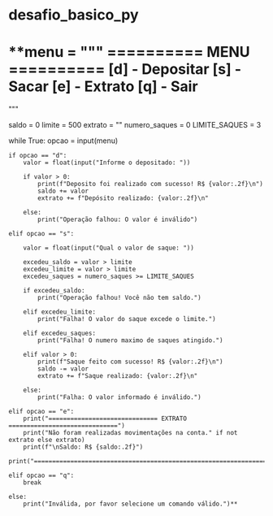 # desafio_basico_py

**menu = """
==========   MENU  ==========
    [d] - Depositar
    [s] - Sacar
    [e] - Extrato
    [q] - Sair
==============================
"""

saldo = 0
limite = 500
extrato = ""
numero_saques = 0
LIMITE_SAQUES = 3

while True:
    opcao  = input(menu)

    if opcao == "d":
        valor = float(input("Informe o depositado: "))

        if valor > 0:
            print(f"Deposito foi realizado com sucesso! R$ {valor:.2f}\n")
            saldo += valor
            extrato += f"Depósito realizado: {valor:.2f}\n"

        else:
            print("Operação falhou: O valor é inválido")
    
    elif opcao == "s":

        valor = float(input("Qual o valor de saque: "))

        excedeu_saldo = valor > limite
        excedeu_limite = valor > limite
        excedeu_saques = numero_saques >= LIMITE_SAQUES

        if excedeu_saldo:
            print("Operação falhou! Você não tem saldo.")

        elif excedeu_limite:
            print("Falha! O valor do saque excede o limite.")

        elif excedeu_saques:
            print("Falha! O numero maximo de saques atingido.")

        elif valor > 0:
            print(f"Saque feito com sucesso! R$ {valor:.2f}\n")
            saldo -= valor
            extrato += f"Saque realizado: {valor:.2f}\n"

        else:
            print("Falha: O valor informado é inválido.")

    elif opcao == "e":
        print("============================== EXTRATO ==============================")
        print("Não foram realizadas movimentações na conta." if not extrato else extrato)
        print(f"\nSaldo: R$ {saldo:.2f}")
        print("=====================================================================")

    elif opcao == "q":
        break
    
    else:
        print("Inválida, por favor selecione um comando válido.")**
